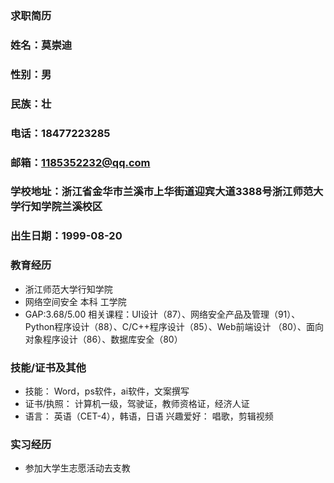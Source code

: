 ### 求职简历
### 姓名：莫崇迪
### 性别：男
### 民族：壮
### 电话：18477223285
### 邮箱：1185352232@qq.com
### 学校地址：浙江省金华市兰溪市上华街道迎宾大道3388号浙江师范大学行知学院兰溪校区
### 出生日期：1999-08-20
### 教育经历
- 浙江师范大学行知学院 
- 网络空间安全 本科 工学院 
- GAP:3.68/5.00 相关课程：UI设计（87）、网络安全产品及管理（91）、Python程序设计（88）、C/C++程序设计（85）、Web前端设计 （80）、面向对象程序设计（86）、数据库安全（80）
### 技能/证书及其他
- 技能： Word，ps软件，ai软件，文案撰写 
- 证书/执照： 计算机一级，驾驶证，教师资格证，经济人证 
- 语言： 英语（CET-4），韩语，日语 兴趣爱好： 唱歌，剪辑视频
### 实习经历
- 参加大学生志愿活动去支教
